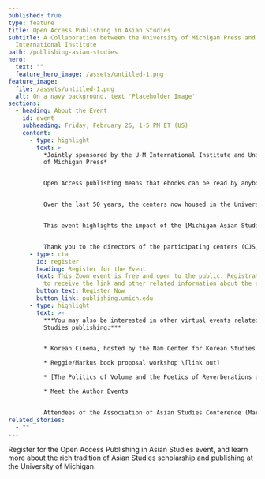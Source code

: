 ```yaml
---
published: true
type: feature
title: Open Access Publishing in Asian Studies
subtitle: A Collaboration between the University of Michigan Press and
  International Institute
path: /publishing-asian-studies
hero:
  text: ""
  feature_hero_image: /assets/untitled-1.png
feature_image:
  file: /assets/untitled-1.png
  alt: On a navy background, text 'Placeholder Image'
sections:
  - heading: About the Event
    id: event
    subheading: Friday, February 26, 1-5 PM ET (US)
    content:
      - type: highlight
        text: >-
          *Jointly sponsored by the U-M International Institute and University
          of Michigan Press*


          Open Access publishing means that ebooks can be read by anybody in the world with access to an internet connection. Because open access titles are openly-licensed and downloadable as well as free-to-read online, they are now also available for integration into digital scholarship projects. As book publishing moves increasingly digital, an International Institute collaboration with the U-M Press and with the Asia Library offers new opportunities for imaginative publishing that transcends disciplinary boundaries, reaches readers outside as well as inside the academy, and extends the understanding of Asian culture, history, and society around the world.


          Over the last 50 years, the centers now housed in the University of Michigan International Institute have published over 300 ground-breaking books about East, South, and Southeast Asia. In 2018, these centers collaborated with University of Michigan Press and the U-M Asia Library to successfully apply for a [Humanities Open Book program grant](https://www.neh.gov/project/michigan-asian-studies-open-access-books-collection) from the National Endowment for the Humanities and the Andrew W. Mellon Foundation, aimed at making important backlist books broadly available again. This funding has allowed a complete record of the centers’ publications to be compiled and for 100 selected titles to be brought back into print and made digitally-available open access. These are now all freely available on major online platforms including JSTOR, Project MUSE, OAPEN, and as part of the University of Michigan Press Ebook Collection.


          This event highlights the impact of the [Michigan Asian Studies Open Access Books Collection](https://www.publishing.umich.edu/features/asian-studies) so far, and asks “where do we go from here?” While it is focused on the Michigan publications as a case study, the panel aims to explore more broadly the opportunities for Open Access publishing in Asian studies more generally. **The full program for the event is available [here](https://publishing.umich.edu/assets/eventprogram.pdf).**


          Thank you to the directors of the participating centers (CJS, CSAS, CSEAS, LRCCS, NCKS) and Asia Library: The Center for Japanese Studies: Reginald Jackson; The Lieberthal-Rogel Center for Chinese Studies: Twila Tardif; The Center for South Asian Studies: Jatin Dua; The Center for Southeast Asian Studies: Laura Rozek; The Nam Center for Korean Studies: Nojin Kwak; The Asia Library: Dawn Lawson.
      - type: cta
        id: register
        heading: Register for the Event
        text: This Zoom event is free and open to the public. Registration is required
          to receive the link and other related information about the event.
        button_text: Register Now
        button_link: publishing.umich.edu
      - type: highlight
        text: >-
          ***You may also be interested in other virtual events related to Asian
          Studies publishing:***


          * Korean Cinema, hosted by the Nam Center for Korean Studies \[link out]

          * Reggie/Markus book proposal workshop \[link out]

          * [The Politics of Volume and the Poetics of Reverberations across the Black Pacific](https://ii.umich.edu/cjs/news-events/events.detail.html/79852-20509609.html) | Will Bridges, University of Rochester | April 15, 12:00-1:30 PM ET | Hosted by the Center for Japanese Studies at the University of Michigan

          * Meet the Author Events


          Attendees of the Association of Asian Studies Conference (March 21-26, 2021) can also look for our University of Michigan Press and International Institute virtual booth
related_stories:
  - ""
---
```

Register for the Open Access Publishing in Asian Studies event, and learn more about the rich tradition of Asian Studies scholarship and publishing at the University of Michigan.